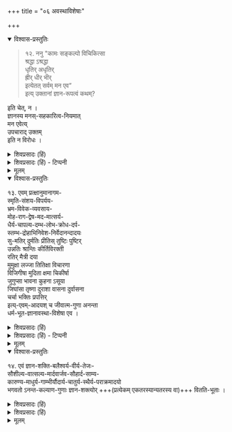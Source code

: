 +++
title = "०६ अवस्थाविशेषाः"

+++

<details open><summary>विश्वास-प्रस्तुतिः</summary>

> १२. ननु 
"कामः सङ्कल्पो विचिकित्सा  
श्रद्धा ऽश्रद्धा  
धृतिर् अधृतिर्  
ह्रीर् धीर् भीर्  
इत्येतत् सर्वम् मन एव”  
इत्य् उक्तानां ज्ञान-रूपत्वं कथम्? 

इति चेत्, न ।  
ज्ञानस्य मनस्-सहकारित्व-नियमात्  
मन एवेत्य्  
उपचाराद् उक्तम्  
इति न विरोधः ।
</details>

<details><summary>शिवप्रसादः (हिं)</summary>

अनुवाद - प्रश्न उठता है कि 'कामस्सङ्कल्पो विचिकित्सा श्रद्धाऽश्रद्धाधृतिरधृतिह- र्धीर्भीरित्येतत् सर्वम् मन एव' 'अर्थात् काम संकल्प, विचिकित्सा, श्रद्धा, अश्रद्धा, धैर्य, अधैर्य, लज्जा, ज्ञान, भय ये सभी मन के ही रूप हैं । इस श्रुति में कामादि को मन बतलाया गया है, ये ज्ञान रूप कैसे है ? तो इसका उत्तर यह है कि उक्त श्रुति में कामादि की मनोरूपता औपचारिक प्रयोग है । क्योंकि मन नियमतः ज्ञान का सहकारी कारण होता है । अत एव उक्त कथन में कोई भी विरोध नहीं है । 
</details>

<details><summary>शिवप्रसादः (हिं) - टिप्पनी</summary>

ज्ञान की प्रत्यक्षादि विविध अवस्थाएँ । 


भा० प्र०— ऊपर बतलाया जा चुका है कि इच्छा, द्वेष, संकल्प आदि ज्ञान के ही विभिन्न औपाधिक रूप हैं । इस पर प्रश्न उठता है कि बृहदारण्यकोपनिषद् की 'कामः सङ्कल्पो विचिकित्सा श्रद्धाऽश्रद्धा धृतिरधृति ह्रर्धीर्भीरित्येतत् सर्वं मन एव' (बृ० उ० ) इस श्रुति में कहा गया है कि काम, संकल्प, विचिकित्सा, श्रद्धा, अश्रद्धा, धृति, अधृति, लज्जा, उत्प्रेक्षा एवं भय आदि सभी मन के ही रूप हैं । कामादि को मन का रूप बतलाने वाली इस श्रुति से विशिष्टाद्वैतियों के मत का विरोध होता है । क्योंकि वे कामादि को ज्ञान का रूप मानते हैं ? इस शंका का समाधान करते हुए श्रीनिवासा- चार्य कहते हैं कि उक्त श्रुति से विशिष्टाद्वैत की मान्यता का कोई भी विरोध नहीं है । आत्मा में होने वाले सभी ज्ञानों का सहकारी कारण मन होता है, इस बात की चर्चा हम पीछे कर चुके हैं। श्रुतियों में कार्य का कारणात्मना औपचारिक प्रयोग देखा जाता है । बृहदारण्यकोपनिषद् के उसी प्रकरण में वाणी के द्वारा उच्चार्य होने के कारण सभी शब्दों को वाणी का रूप कहा गया है । इसी प्रकार यहां भी औपचारिक प्रयोग समझना चाहिए । 
</details>

<details><summary>मूलम्</summary>

१२. ननु कामः सङ्कल्पो विचिकित्सा श्रद्धाश्रद्धा धृतिरधृतिर्ह्रीर्धीर्भीरित्येतत् सर्वम् मन एव” इत्युक्तानां ज्ञानरूपत्वं कथम्? इति चेत्, न । ज्ञानस्य मनस्सहकारित्वनियमात् मन एवेत्युपचारादुक्तमिति न विरोधः ।
</details>


<details open><summary>विश्वास-प्रस्तुतिः</summary>

१३. एवम् प्रत्क्षानुमानागम-  
स्मृति-संशय-विपर्यय-  
भ्रम-विवेक-व्यवसाय-  
मोह-राग-द्वेष-मद-मात्सर्य-  
धैर्य-चापल्य-दम्भ-लोभ-क्रोध-दर्प-  
स्तम्भ-द्रोहाभिनिवेश-निर्वेदानन्दादयः  
सु-मतिर् दुर्मतिः प्रीतिस् तुष्टिः पुष्टिर्  
उन्नतिः श्रान्तिः कीर्तिविरक्ती  
रतिर् मैत्री दया   
मुमुक्षा लज्जा तितिक्षा विचारणा  
विजिगीषा मुदिता क्षमा चिकीर्षा  
जुगुप्सा भावना कुहना ऽसूया  
जिघांसा तृष्णा दुराशा वासना दुर्वासना  
चर्चा भक्तिः प्रपत्तिर्  
इत्य्-एवम्-आदयश् च जीवात्म-गुणा अनन्ता  
धर्म-भूत-ज्ञानावस्था-विशेषा एव ।
</details>

<details><summary>शिवप्रसादः (हिं)</summary>

इस प्रकार प्रत्यक्ष, अनुमान, आगम, स्मरण, संशय, निर्णय, विपर्यय, भ्रम, विवेक, व्यवसाय, मोह, राग, द्वेष, मद, मात्सर्य, धैर्य, चपलता, दम्भ, लोभ, क्रोध, दर्प, स्तम्भ, द्रोह, अभिनिवेश, निर्वेद तथा आनन्द आदि सुमति, दुर्मति, प्रीति, सन्तुष्टि, पुष्टि, उन्नति, श्रान्ति, कीर्ति, विरक्ति, रति, मंत्री, दया, मुमुक्षा, लज्जा, तितिक्षा, विचारणा, विजिगीषा, मुदिता, क्षमा, चिकीर्षा, जुगुप्सा, भावना, कुहना, असूया, जिघांसा, तृष्णा, दुराशा, वासना, दुर्वासना, चर्चा, भक्ति तथा प्रपत्ति आदि जीवात्माओं के अत्तन्त गुण हैं तथा [[१३०]] वे धर्मभूत ज्ञान के अवस्था - विशेष हैं । 
</details>

<details><summary>शिवप्रसादः (हिं) - टिप्पनी</summary>

वास्तविकता यह है कि निम्न प्रकार की सारी अनुभूतियाँ ज्ञान के ही विस्तारभूत हैं । वे अनुभूतियाँ निम्न हैं- 



- १ ) प्रत्यक्ष – इन्द्रियाँ तथा विषयों के संप्रयोग से होने वाले ज्ञान को प्रत्यक्ष कहते हैं ।  

- २ ) अनुमान - लिङ्ग को देखकर लिङ्ग के होने का जो अनुमान किया जाता है, उसे अनुमान ज्ञान कहते हैं ।  

- ३ ) आगम - शास्त्रादिजन्य ज्ञान को आगम ज्ञान कहते हैं । 
- ४ ) स्मृति - अतीत देशकाल में अनुभूत विषय को वर्तमान ज्ञान के द्वारा विषय बनाये जाने पर जो ज्ञान होता है, उसे स्मृति कहते हैं । 
- ५ ) संशय- उस ज्ञान को कहते हैं, जिसमें इन्द्रियसन्निकृष्ट वस्तु के स्वरूप का निर्णय नहीं हो पाता है । 
-६) निर्णय - निश्चयात्मक ज्ञान का नाम निर्णय है । 
- ७ ) विपर्यय - अन्यथा ज्ञान को कहते हैं । 
- ८ ) भ्रम - जिसका पश्चातनकालिक ज्ञान से बाध हो जाता है, उस ज्ञान को भ्रम कहते हैं । 
- ९ ) विवेक - भेदज्ञानपूर्वक ज्ञान को विवेक कहते हैं । 
-१०) व्यवसाय - निश्चयात्मक ज्ञान को व्यवसाय कहते हैं । 
- ११ ) मोह - अत्यन्त अल्प फल की आसक्ति रूप ज्ञान को मोह कहते हैं । 
- १२ ) राग - विषयों के प्रति होने वाली आसक्तिपूर्वक ज्ञान को राग कहते हैं ! 
- १३ ) द्वेष – अनिष्टात्मक ज्ञान को द्वेष कहते हैं । 
-१४) मद - अपने विषय में होने वाले महत्त्वाभिमान के कारण जो बुद्धि का विकार होता है, उसे मद कहते हैं । 
-१५) मात्सर्य - दूसरे को दुःखी देखकर प्रसन्नता का अनुभव करना ही मात्सर्य है । [[१३१]]
-१६) धैर्य -आपत्ति काल में भी दृढतापूर्वक विपत्ति को सहन कर सकने प्रयोजक ज्ञान को धैर्य कहते हैं । 
- १७ ) चापल्य – स्पृहणीय वस्तु का सन्निधान होते ही उसे प्राप्त करने के लिए त्वरा के प्रयोजक ज्ञान को चापल्य कहते हैं । 
-१८) दम्भ - अपनी धार्मिकता की प्रसिद्धि के लिए किये जाने वाले धर्मानुष्ठान को दम्भ कहते हैं । 
- १९ ) लोभ - अविहित प्रकार से किसी वस्तु को प्राप्त करने के लिए अपने आश्रय को उत्तेजित करने वाले ज्ञान को लोभ कहते हैं । 
-२०) क्रोध- कामना की पूर्ति न हो सकने पर जो बुद्धि में विकार होता है, उसे क्रोध कहते हैं । 
-२१) दर्प – कर्तव्याकर्तव्य के विवेक का अभाव जिसके कारण होता है, उस ज्ञान-विशेष को दर्प कहते हैं । 
- २२ ) स्तम्भ - जिसके चलते जीव किंकर्तव्यविमूढ हो जाता है, उस ज्ञान को स्तम्भ कहते हैं । 
- २३ ) द्रोह – जिसके कारण दूसरों के साथ विरोध हो जाता है, उस ज्ञान को द्रोह कहते हैं । 
- २४ ) अभिनिवेश - का दूसरा नाम आग्रह है । 
- २५ ) निर्वेद – उदासीनता को कहते हैं । 
- २६ ) आनन्द-आनुकूल्यानुभव की उच्च सीमा को आनन्द कहते हैं । 


[[1]]


इसी प्रकार जीवात्माओं के सुमति, दुर्मति, प्रीति, तुष्टि आदि जो गुण हैं, वे भी धर्मभूत ज्ञान के अवस्था - विशेष हैं । 
</details>


<details><summary>मूलम्</summary>

१३. एवम् प्रत्क्षानुमानागमस्मृतिसंशयविपर्ययभ्रमविवेकव्यवसायमोहरागद्वेष- मदमात्सर्यधैर्यचापल्यदम्भलोभक्रोधदर्पस्तम्भद्रोहाभिनिवेशनिर्वेदानन्दादयः सुमतिर्दुर्मतिः प्रीतिस्तुष्टिः पुष्टिरुन्नतिः श्रान्तिः कीर्तिविरक्ती  
रतिर्मैत्री दया   
मुमुक्षा लज्जा तितिक्षा विचारणा  
विजिगीषा मुदिता क्षमा चिकीर्षा  
जुगुप्सा भावना कुहनाऽसूया  
जिघांसा तृष्णा दुराशा वासना दुर्वासना  
चर्चा भक्तिः प्रपत्तिरित्येवमादयश्च जीवगुणा अनन्ता धर्मभूतज्ञानावस्थाविशेषा एव ।
</details>


<details open><summary>विश्वास-प्रस्तुतिः</summary>

१४. एवं ज्ञान-शक्ति-बलैश्वर्य-वीर्य-तेजः-  
सौशील्य-वात्सल्य-मार्दवार्जव-सौहार्द-साम्य-  
कारुण्य-माधुर्य-गाम्भीर्यौदार्य-चातुर्य-स्थैर्य-पराक्रमादयो  
भगवतो ऽनन्त-कल्याण-गुणाः ज्ञान-शक्त्योर् +++(प्रत्येकम् एकतरस्यान्यतरस्य वा)+++ वितति-भूताः ।
</details>

<details><summary>शिवप्रसादः (हिं)</summary>

इस प्रकार ज्ञान, शक्ति, बल, ऐश्वर्य, वीर्य, तेज, सौशील्य, वात्सल्य, मार्दव, आर्जव, सौहार्द, साम्य, कारुण्य, माधुर्य, गाम्भीर्य, औदार्य, चातुर्य, स्थैर्य, धैर्य, शौर्य तथा पराक्रम आदि श्रीभगवान् के अनन्त कल्याणमय गुण - समूह भी श्रीभगवान् के ज्ञान तथा शक्ति के विस्तृत रूप हैं । 
</details>

<details><summary>शिवप्रसादः (हिं)</summary>

श्रीभगवान् के जो ज्ञान, शक्ति, बल, ऐश्वर्य, वीर्य, तेज तथा सौशील्य आदि भी श्रीभगवान् के ज्ञान और शक्ति के विस्तार रूप हैं । श्रीभगवान् के इन कल्याण गुणों में कुछ गुण ज्ञान के विस्तारभूत हैं तथा कुछ शक्ति के । 
</details>


<details><summary>मूलम्</summary>

१४. एवं ज्ञानशक्तिबलैश्वर्यवीर्यतेजःसौशील्यवात्सल्यमार्दवार्जवसौहार्दसाम्य-कारुण्यमाधुर्यगाम्भीर्यौदार्यचातुर्यस्थैर्यपराक्रमादयो भगवतोऽनन्तकल्याणगुणाः ज्ञानशक्त्योर्विततिभूताः ।
</details>

